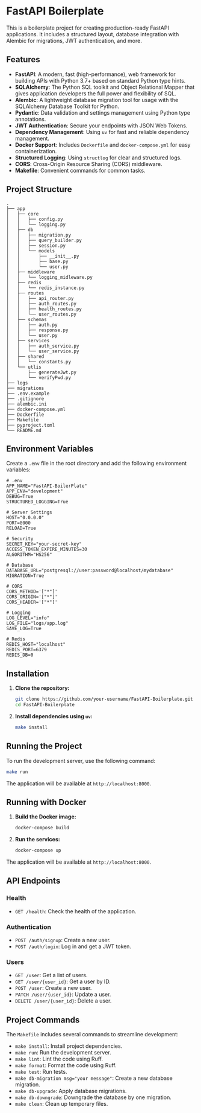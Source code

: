 # FastAPI Boilerplate

This is a boilerplate project for creating production-ready FastAPI applications. It includes a structured layout, database integration with Alembic for migrations, JWT authentication, and more.

## Features

- **FastAPI**: A modern, fast (high-performance), web framework for building APIs with Python 3.7+ based on standard Python type hints.
- **SQLAlchemy**: The Python SQL toolkit and Object Relational Mapper that gives application developers the full power and flexibility of SQL.
- **Alembic**: A lightweight database migration tool for usage with the SQLAlchemy Database Toolkit for Python.
- **Pydantic**: Data validation and settings management using Python type annotations.
- **JWT Authentication**: Secure your endpoints with JSON Web Tokens.
- **Dependency Management**: Using `uv` for fast and reliable dependency management.
- **Docker Support**: Includes `Dockerfile` and `docker-compose.yml` for easy containerization.
- **Structured Logging**: Using `structlog` for clear and structured logs.
- **CORS**: Cross-Origin Resource Sharing (CORS) middleware.
- **Makefile**: Convenient commands for common tasks.

## Project Structure

```
.
├── app
│   ├── core
│   │   ├── config.py
│   │   └── logging.py
│   ├── db
│   │   ├── migration.py
│   │   ├── query_builder.py
│   │   ├── session.py
│   │   └── models
│   │       ├── __init__.py
│   │       ├── base.py
│   │       └── user.py
│   ├── middleware
│   │   └── logging_midleware.py
│   ├── redis
│   │   └── redis_instance.py
│   ├── routes
│   │   ├── api_router.py
│   │   ├── auth_routes.py
│   │   ├── health_routes.py
│   │   └── user_routes.py
│   ├── schemas
│   │   ├── auth.py
│   │   ├── response.py
│   │   └── user.py
│   ├── services
│   │   ├── auth_service.py
│   │   └── user_service.py
│   ├── shared
│   │   └── constants.py
│   └── utlis
│       ├── generateJwt.py
│       └── verifyPwd.py
├── logs
├── migrations
├── .env.example
├── .gitignore
├── alembic.ini
├── docker-compose.yml
├── Dockerfile
├── Makefile
├── pyproject.toml
└── README.md
```

## Environment Variables

Create a `.env` file in the root directory and add the following environment variables:

```
# .env
APP_NAME="FastAPI-BoilerPlate"
APP_ENV="development"
DEBUG=True
STRUCTURED_LOGGING=True

# Server Settings
HOST="0.0.0.0"
PORT=8000
RELOAD=True

# Security
SECRET_KEY="your-secret-key"
ACCESS_TOKEN_EXPIRE_MINUTES=30
ALGORITHM="HS256"

# Database
DATABASE_URL="postgresql://user:password@localhost/mydatabase"
MIGRATION=True

# CORS
CORS_METHOD='["*"]'
CORS_ORIGIN='["*"]'
CORS_HEADER='["*"]'

# Logging
LOG_LEVEL="info"
LOG_FILE="logs/app.log"
SAVE_LOG=True

# Redis
REDIS_HOST="localhost"
REDIS_PORT=6379
REDIS_DB=0
```

## Installation

1.  **Clone the repository:**

    ```bash
    git clone https://github.com/your-username/FastAPI-Boilerplate.git
    cd FastAPI-Boilerplate
    ```

2.  **Install dependencies using `uv`:**

    ```bash
    make install
    ```

## Running the Project

To run the development server, use the following command:

```bash
make run
```

The application will be available at `http://localhost:8000`.

## Running with Docker

1.  **Build the Docker image:**

    ```bash
    docker-compose build
    ```

2.  **Run the services:**

    ```bash
    docker-compose up
    ```

The application will be available at `http://localhost:8000`.

## API Endpoints

### Health

-   `GET /health`: Check the health of the application.

### Authentication

-   `POST /auth/signup`: Create a new user.
-   `POST /auth/login`: Log in and get a JWT token.

### Users

-   `GET /user`: Get a list of users.
-   `GET /user/{user_id}`: Get a user by ID.
-   `POST /user`: Create a new user.
-   `PATCH /user/{user_id}`: Update a user.
-   `DELETE /user/{user_id}`: Delete a user.

## Project Commands

The `Makefile` includes several commands to streamline development:

-   `make install`: Install project dependencies.
-   `make run`: Run the development server.
-   `make lint`: Lint the code using Ruff.
-   `make format`: Format the code using Ruff.
-   `make test`: Run tests.
-   `make db-migration msg="your message"`: Create a new database migration.
-   `make db-upgrade`: Apply database migrations.
-   `make db-downgrade`: Downgrade the database by one migration.
-   `make clean`: Clean up temporary files.